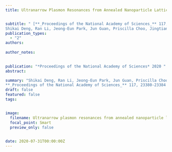 ```yaml
---
title: Ultranarrow Plasmon Resonances from Annealed Nanoparticle Lattices


subtitle: " [**_Proceedings of the National Academy of Sciences_** 117, 23380-23384 (2020) <br> 
Shikai Deng, Ran Li, Jeong-Eun Park, Jun Guan, Priscilla Choo, Jingtian Hu, Paul J. M. Smeets and Teri W. Odom* ](https://www.pnas.org/doi/full/10.1073/pnas.2008818117)"
publication_types:
  - "2"
authors: 
  
author_notes:
  

publication: "*Proceedings of the National Academy of Sciences* 2020 "
abstract: 

summary: "Shikai Deng, Ran Li, Jeong-Eun Park, Jun Guan, Priscilla Choo, Jingtian Hu, Paul J. M. Smeets and Teri W. Odom*  <br>
**_Proceedings of the National Academy of Sciences_** 117, 23380-23384 (2020). [[Link]](https://www.pnas.org/doi/full/10.1073/pnas.2008818117)"
draft: false
featured: false
tags:


image:
  filename: Ultranarrow plasmon resonances from annealed nanoparticle lattices.jpg
  focal_point: Smart
  preview_only: false

 
date: 2020-07-31T00:00:00Z
---
```







